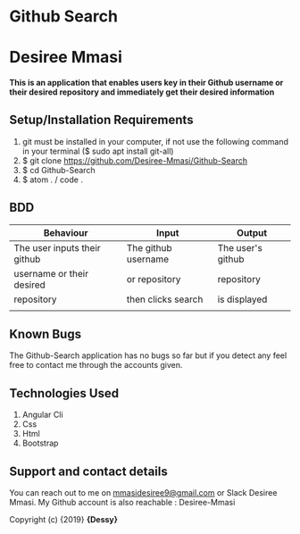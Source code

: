 # Github Search
# Desiree  Mmasi
#### This is an application that enables users key in their Github username or their desired repository and immediately get their desired information

## Setup/Installation Requirements
1. git must be installed in your computer, if not use the following command in your terminal ($ sudo apt install git-all)
2. $ git clone https://github.com/Desiree-Mmasi/Github-Search
3. $ cd Github-Search
4. $ atom . / code .

## BDD
| Behaviour                        |  Input                  | Output               |
|----------------------------------|-------------------------|----------------------|
| The user inputs their github     | The github username     | The user's github    |
| username or their desired        | or repository           | repository           |
| repository                       | then clicks search      | is displayed         |
|                                  |                         |                      |

## Known Bugs
The Github-Search application has no bugs so far but if you detect any feel free to contact me through the accounts given.
## Technologies Used
1. Angular Cli
2. Css 
3. Html
4. Bootstrap
## Support and contact details
You can reach out to me on mmasidesiree9@gmail.com or Slack Desiree Mmasi. My Github account is also reachable : Desiree-Mmasi

Copyright (c) {2019} **{Dessy}**